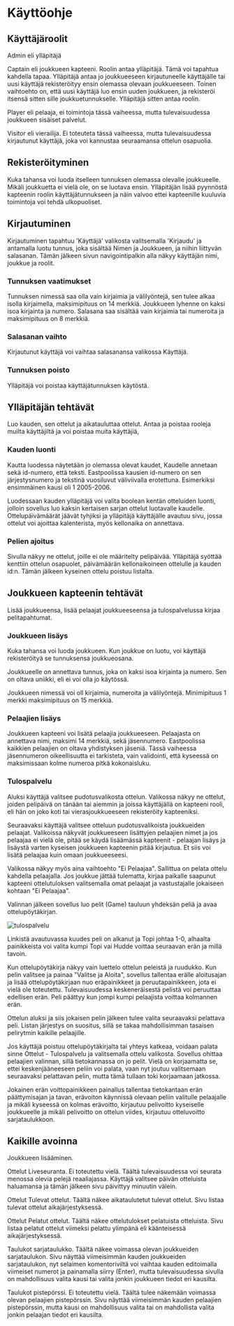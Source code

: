 # Käyttöohje

## Käyttäjäroolit

Admin eli ylläpitäjä

Captain eli joukkueen kapteeni. Roolin antaa ylläpitäjä. Tämä voi tapahtua kahdella tapaa. Ylläpitäjä antaa jo joukkueeseen
kirjautuneelle käyttäjälle tai uusi käyttäjä rekisteröityy ensin olemassa olevaan joukkueeseen. Toinen vaihtoehto on, että uusi käyttäjä 
luo ensin uuden joukkueen, ja rekisteröi itsensä sitten sille joukkuetunnukselle. Ylläpitäjä sitten antaa roolin.

Player eli pelaaja, ei toimintoja tässä vaiheessa, mutta tulevaisuudessa joukkueen sisäiset palvelut.

Visitor eli vierailija. Ei toteuteta tässä vaiheessa, mutta tulevaisuudessa kirjautunut käyttäjä, joka voi kannustaa seuraamansa 
ottelun osapuolia.

## Rekisteröityminen

Kuka tahansa voi luoda itselleen tunnuksen olemassa olevalle joukkueelle. Mikäli joukkuetta ei vielä ole, on se luotava ensin. 
Ylläpitäjän lisää pyynnöstä kapteenin roolin käyttäjätunnukseen ja näin valvoo ettei kapteenille kuuluvia toimintoja voi tehdä 
ulkopuoliset. 

## Kirjautuminen

Kirjautuminen tapahtuu 'Käyttäjä' valikosta valitsemalla 'Kirjaudu' ja antamalla luotu tunnus, joka sisältää Nimen ja Joukkueen,
 ja niihin liittyvän salasanan. Tämän jälkeen sivun navigointipalkin alla näkyy käyttäjän nimi, joukkue ja roolit.

### Tunnuksen vaatimukset

Tunnuksen nimessä saa olla vain kirjaimia ja välilyöntejä, sen tulee alkaa isolla kirjaimella, maksimipituus on 14 merkkiä.
Joukkueen lyhenne on kaksi isoa kirjainta ja numero.
Salasana saa sisältää vain kirjaimia tai numeroita ja maksimipituus on 8 merkkiä.

### Salasanan vaihto

Kirjautunut käyttäjä voi vaihtaa salasanansa valikossa Käyttäjä.

### Tunnuksen poisto

Ylläpitäjä voi poistaa käyttäjätunnuksen käytöstä.

## Ylläpitäjän tehtävät

Luo kauden, sen ottelut ja aikatauluttaa ottelut. Antaa ja poistaa rooleja muilta käyttäjiltä ja voi poistaa
muita käyttäjiä,

### Kauden luonti

Kautta luodessa näytetään jo olemassa olevat kaudet, Kaudelle annetaan sekä id-numero, että teksti. Eastpoolissa kausien id-numero
on sen järjestysnumero ja tekstinä vuosiluvut väliviivalla erotettuna. Esimerkiksi ensimmäinen kausi oli 1 2005-2006.

Luodessaan kauden ylläpitäjä voi valita boolean kentän otteluiden luonti, jolloin sovellus luo kaksin kertaisen sarjan ottelut 
luotavalle kaudelle. Ottelupäivämäärät jäävät tyhjiksi ja ylläpitäjä käyttäjälle avautuu sivu, jossa ottelut voi ajoittaa kalenterista, myös kellonaika on annettava.

### Pelien ajoitus

Sivulla näkyy ne ottelut, joille ei ole määritelty pelipäivää. Ylläpitäjä syöttää kenttiin ottelun osapuolet, päivämäärän kellonaikoineen ottelulle
ja kauden id:n. Tämän jälkeen kyseinen ottelu poistuu listalta.

## Joukkueen kapteenin tehtävät

Lisää joukkueensa, lisää pelaajat joukkueeseensa ja tulospalvelussa kirjaa pelitapahtumat.

### Joukkueen lisäys

Kuka tahansa voi luoda joukkueen. Kun joukkue on luotu, voi käyttäjä rekisteröityä se tunnuksensa joukkueosana.

Joukkueelle on annettava tunnus, joka on kaksi isoa kirjainta ja numero. Sen on oltava uniikki, eli ei voi olla jo käytössä.

Joukkueen nimessä voi oll kirjaimia, numeroita ja välilyöntejä. Minimipituus 1 merkki maksimipituus on 15 merkkiä.

### Pelaajien lisäys

Joukkueen kapteeni voi lisätä pelaajia joukkueeseen. Pelaajasta on annettava nimi, maksimi 14 merkkiä, sekä jäsennumero. 
Eastpoolissa kaikkien pelaajien on oltava yhdistyksen jäseniä. Tässä vaiheessa jäsennumeron oikeellisuutta ei tarkisteta, vain 
validointi, että kyseessä on maksimissaan kolme numeroa pitkä kokonaisluku.

### Tulospalvelu

Aluksi käyttäjä valitsee pudotusvalikosta ottelun. Valikossa näkyy ne ottelut, joiden pelipäivä on tänään tai aiemmin ja joissa
käyttäjällä on kapteeni rooli, eli hän on joko koti tai vierasjoukkueeseen rekisteröity kapteeniksi.

Seuraavaksi käyttäjä valitsee otteluun  pudotusvalikoista joukkueiden pelaajat. Valikoissa näkyvät joukkueeseen lisättyjen pelaajien
nimet ja jos pelaajaa ei vielä ole, pitää se käydä lisäämässä kapteenit - pelaajan lisäys  ja lisäystä varten kyseisen joukkueen kapteenin pitää kirjautua. Et siis voi lisätä pelaajaa kuin omaan joukkueeseesi.

Valikossa näkyy myös aina vaihtoehto "Ei Pelaajaa". Sallittua on pelata ottelu kahdella pelaajalla. Jos joukkue jättää tulematta, kirjaa 
paikalle saapunut kapteeni ottelutuloksen valitsemalla omat pelaajat ja vastustajalle jokaiseen kohtaan "Ei Pelaajaa". 

Valinnan jälkeen sovellus luo pelit (Game) tauluun yhdeksän peliä ja avaa ottelupöytäkirjan.

![tulospalvelu](https://user-images.githubusercontent.com/15327338/64434991-6b14b080-d0ca-11e9-8865-7cea6391d2b0.png)

Linkistä avautuvassa kuudes peli on alkanut ja Topi johtaa 1-0, alhaalta painikkeista voi valita kumpi Topi vai Hudde voittaa
seuraavan erän ja millä tavoin. 

Kun ottelupöytäkirja näkyy vain luettelo ottelun peleistä ja ruudukko. Kun pelin valitsee ja painaa "Valitse ja Aloita", sovellus tallentaa 
erälle aloitusajan ja lisää ottelupöytäkirjaan nuo eräpainikkeet ja peruutapainikkeen, jota ei vielä ole toteutettu. Tulevaisuudessa 
keskeneräisestä pelistä voi peruuttaa edellisen erän. Peli päättyy kun jompi kumpi pelaajista voittaa kolmannen erän.

Ottelun aluksi ja siis jokaisen pelin jälkeen tulee valita seuraavaksi pelattava peli. Listan järjestys on suositus, sillä se takaa
mahdollisimman tasaisen pelirytmin kaikille pelaajille.

Jos käyttäjä poistuu ottelupöytäkirjalta tai yhteys katkeaa, voidaan palata sinne Ottelut - Tulospalvelu ja  valitsemalla ottelu valikosta. Sovellus ohittaa pelaajien
valinnan, sillä tietokannassa on jo pelit. Vielä on korjaamatta se, ettei keskenjääneeseen peliin voi palata, vaan nyt joutuu valitsemaan
seuraavaksi pelattavan pelin, mutta tämä tullaan toki korjaamaan jatkossa.  

Jokainen erän voittopainikkeen painallus tallentaa tietokantaan erän päättymisajan ja tavan, erävoiton käynnissä olevaan peliin valitulle pelaajalle
ja mikäli kyseessä on kolmas erävoitto, kirjautuu pelivoitto kyseiselle joukkueelle ja mikäli pelivoitto on ottelun viides, kirjautuu otteluvoitto sarjataulukkoon.

## Kaikille avoinna

Joukkueen lisääminen.

Ottelut Liveseuranta. Ei toteutettu vielä. Täältä tulevaisuudessa voi seurata menossa olevia pelejä reaaliajassa. Käyttäjä valitsee päivän otteluista haluamansa ja 
tämän jälkeen sivu päivittyy minuutin välein. 

Ottelut Tulevat ottelut. Täältä näkee aikataulutetut tulevat ottelut. Sivu listaa tulevat ottelut aikajärjestyksessä.

Ottelut Pelatut ottelut. Täältä näkee ottelutulokset pelatuista otteluista. Sivu listaa pelatut ottelut viimeksi pelattu ylimpänä 
eli käänteisessä aikajärjestyksessä.

Taulukot sarjataulukko. Täältä näkee voimassa olevan joukkueiden sarjataulukon. Sivu näyttää viimeisimmän kauden joukkueiden 
sarjataulukon, nyt selaimen komentoriviltä voi vaihtaa kauden editoimalla viimeiset numerot ja painamalla siirry (Enter), mutta tulevaisuudessa sivulla on mahdollisuus valita kausi tai valita jonkin joukkueen tiedot eri kausilta.

Taulukot pistepörssi. Ei toteutettu vielä. Täältä tulee näkemään voimassa olevan pelaajien pistepörssin. Sivu näyttää viimeisimmän kauden pelaajien pistepörssin, 
mutta  kausi on mahdollisuus valita tai on mahdollista valita jonkin pelaajan tiedot eri kausilta.
